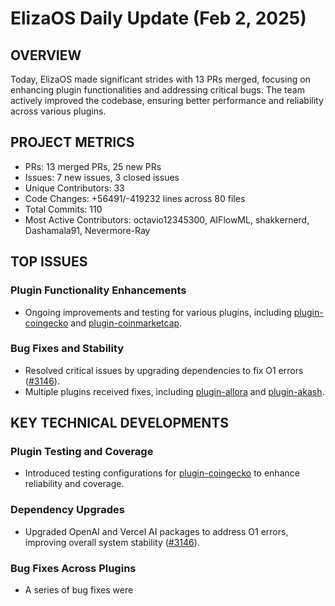# ElizaOS Daily Update (Feb 2, 2025)

## OVERVIEW 
Today, ElizaOS made significant strides with 13 PRs merged, focusing on enhancing plugin functionalities and addressing critical bugs. The team actively improved the codebase, ensuring better performance and reliability across various plugins.

## PROJECT METRICS
- PRs: 13 merged PRs, 25 new PRs
- Issues: 7 new issues, 3 closed issues
- Unique Contributors: 33
- Code Changes: +56491/-419232 lines across 80 files
- Total Commits: 110
- Most Active Contributors: octavio12345300, AIFlowML, shakkernerd, Dashamala91, Nevermore-Ray

## TOP ISSUES
### Plugin Functionality Enhancements
- Ongoing improvements and testing for various plugins, including [plugin-coingecko](https://github.com/elizaos/eliza/pull/3124) and [plugin-coinmarketcap](https://github.com/elizaos/eliza/pull/3134).
  
### Bug Fixes and Stability
- Resolved critical issues by upgrading dependencies to fix O1 errors ([#3146](https://github.com/elizaos/eliza/pull/3146)).
- Multiple plugins received fixes, including [plugin-allora](https://github.com/elizaos/eliza/pull/3169) and [plugin-akash](https://github.com/elizaos/eliza/pull/3171).

## KEY TECHNICAL DEVELOPMENTS
### Plugin Testing and Coverage
- Introduced testing configurations for [plugin-coingecko](https://github.com/elizaos/eliza/pull/3124) to enhance reliability and coverage.

### Dependency Upgrades
- Upgraded OpenAI and Vercel AI packages to address O1 errors, improving overall system stability ([#3146](https://github.com/elizaos/eliza/pull/3146)).

### Bug Fixes Across Plugins
- A series of bug fixes were
